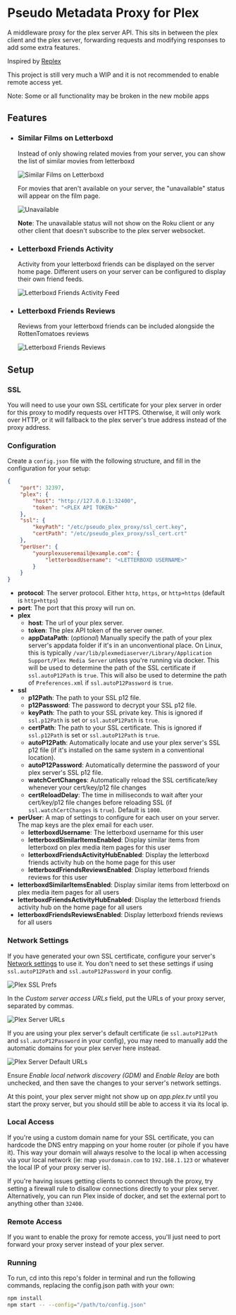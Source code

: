# Pseudo Metadata Proxy for Plex

A middleware proxy for the plex server API. This sits in between the plex client and the plex server, forwarding requests and modifying responses to add some extra features.

Inspired by [Replex](https://github.com/lostb1t/replex)

This project is still very much a WIP and it is not recommended to enable remote access yet.

Note: Some or all functionality may be broken in the new mobile apps

## Features

- ### Similar Films on Letterboxd

	Instead of only showing related movies from your server, you can show the list of similar movies from letterboxd

	![Similar Films on Letterboxd](docs/images/letterboxd_similar.png)

	For movies that aren't available on your server, the "unavailable" status will appear on the film page.

	![Unavailable](docs/images/unavailable.png)

	**Note**: The unavailable status will not show on the Roku client or any other client that doesn't subscribe to the plex server websocket.

- ### Letterboxd Friends Activity

	Activity from your letterboxd friends can be displayed on the server home page. Different users on your server can be configured to display their own friend feeds.

	![Letterboxd Friends Activity Feed](docs/images/letterboxd_friends_hub.png)

- ### Letterboxd Friends Reviews

	Reviews from your letterboxd friends can be included alongside the RottenTomatoes reviews

	![Letterboxd Friends Reviews](docs/images/letterboxd_friends_reviews.png)

## Setup

### SSL

You will need to use your own SSL certificate for your plex server in order for this proxy to modify requests over HTTPS. Otherwise, it will only work over HTTP, or it will fallback to the plex server's true address instead of the proxy address.

### Configuration

Create a `config.json` file with the following structure, and fill in the configuration for your setup:

```json
{
	"port": 32397,
	"plex": {
		"host": "http://127.0.0.1:32400",
		"token": "<PLEX API TOKEN>"
	},
	"ssl": {
		"keyPath": "/etc/pseudo_plex_proxy/ssl_cert.key",
		"certPath": "/etc/pseudo_plex_proxy/ssl_cert.crt"
	},
	"perUser": {
		"yourplexuseremail@example.com": {
			"letterboxdUsername": "<LETTERBOXD USERNAME>"
		}
	}
}
```

- **protocol**: The server protocol. Either `http`, `https`, or `http+https` (default is `http+https`)
- **port**: The port that this proxy will run on.
- **plex**
	- **host**: The url of your plex server.
	- **token**: The plex API token of the server owner.
	- **appDataPath**: (*optional*) Manually specify the path of your plex server's appdata folder if it's in an unconventional place. On Linux, this is typically `/var/lib/plexmediaserver/Library/Application Support/Plex Media Server` unless you're running via docker. This will be used to determine the path of the SSL certificate if `ssl.autoP12Path` is `true`. This will also be used to determine the path of `Preferences.xml` if `ssl.autoP12Password` is `true`.
- **ssl**
	- **p12Path**: The path to your SSL p12 file.
	- **p12Password**: The password to decrypt your SSL p12 file.
	- **keyPath**: The path to your SSL private key. This is ignored if `ssl.p12Path` is set or `ssl.autoP12Path` is `true`.
	- **certPath**: The path to your SSL certificate. This is ignored if `ssl.p12Path` is set or `ssl.autoP12Path` is `true`.
	- **autoP12Path**: Automatically locate and use your plex server's SSL p12 file (if it's installed on the same system in a conventional location).
	- **autoP12Password**: Automatically determine the password of your plex server's SSL p12 file.
	- **watchCertChanges**: Automatically reload the SSL certificate/key whenever your cert/key/p12 file changes
	- **certReloadDelay**: The time in milliseconds to wait after your cert/key/p12 file changes before reloading SSL (if `ssl.watchCertChanges` is `true`). Default is `1000`.
- **perUser**: A map of settings to configure for each user on your server. The map keys are the plex email for each user.
	- **letterboxdUsername**: The letterboxd username for this user
	- **letterboxdSimilarItemsEnabled**: Display similar items from letterboxd on plex media item pages for this user
  	- **letterboxdFriendsActivityHubEnabled**: Display the letterboxd friends activity hub on the home page for this user
  	- **letterboxdFriendsReviewsEnabled**: Display letterboxd friends reviews for this user
- **letterboxdSimilarItemsEnabled**: Display similar items from letterboxd on plex media item pages for all users
- **letterboxdFriendsActivityHubEnabled**: Display the letterboxd friends activity hub on the home page for all users
- **letterboxdFriendsReviewsEnabled**: Display letterboxd friends reviews for all users

### Network Settings

If you have generated your own SSL certificate, configure your server's [Network settings](https://support.plex.tv/articles/200430283-network/) to use it. You don't need to set these settings if using `ssl.autoP12Path` and `ssl.autoP12Password` in your config.

![Plex SSL Prefs](docs/images/plex_ssl_prefs.png)

In the *Custom server access URLs* field, put the URLs of your proxy server, separated by commas.

![Plex Server URLs](docs/images/plex_server_urls.png)

If you are using your plex server's default certificate (ie `ssl.autoP12Path` and `ssl.autoP12Password` in your config), you may need to manually add the automatic domains for your plex server here instead.

![Plex Server Default URLs](docs/images/plex_server_urls_default.png)

Ensure *Enable local network discovery (GDM)* and *Enable Relay* are both unchecked, and then save the changes to your server's network settings.

At this point, your plex server might not show up on *app.plex.tv* until you start the proxy server, but you should still be able to access it via its local ip.

### Local Access

If you're using a custom domain name for your SSL certificate, you can hardcode the DNS entry mapping on your home router (or pihole if you have it). This way your domain will always resolve to the local ip when accessing via your local network (ie: map `yourdomain.com` to `192.168.1.123` or whatever the local IP of your proxy server is).

If you're having issues getting clients to connect through the proxy, try setting a firewall rule to disallow connections directly to your plex server. Alternatively, you can run Plex inside of docker, and set the external port to anything other than `32400`.

### Remote Access

If you want to enable the proxy for remote access, you'll just need to port forward your proxy server instead of your plex server.

### Running

To run, cd into this repo's folder in terminal and run the following commands, replacing the config.json path with your own:

```sh
npm install
npm start -- --config="/path/to/config.json"
```
